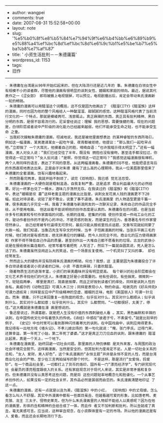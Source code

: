 - --
- author: wangpei
- comments: true
- date: 2007-08-31 15:52:58+00:00
- layout: note
- slug: '%e5%b0%8f%e8%b5%84%e7%94%9f%e6%b4%bb%e6%89%b9%e5%88%a4%ef%bc%8d%ef%bc%8d%e6%9c%b1%e5%be%b7%e5%ba%b8%e7%af%87'
- title: ' 小资生活批判－－朱德庸篇'
- wordpress_id: 1153
- tags:
- 旧作
- --
    - 朱德庸在台湾是从90年开始红起来的，但在大陆流行还是近几年的 事。朱德庸在白领女性中有规模不小的读者群，尽管他的漫画有很明显的讽刺女性、婚姻和家庭的倾向。最近，据说其代表作之一《涩女郎》 即将被搬上电视银屏，可以预见，电视剧播出后，肯定会带动朱氏漫画新一轮的畅销。
    - 朱德庸的漫画可以用醋溜这个词概括，这不仅是因为他画出了 《醋溜CITY》《醋溜族》这样的漫画，同时也因为他的整个风格给人一种酸溜溜、甜腻腻的感觉。这种醋溜风格代表了当前流行文化的一 个特点，那就是模棱两可、浅尝辄止。真正麻辣的东西，真正具有批判精神、黑白分明的东西，是很不容易流行的。尼采曾经说过：理解 我的思想，需要强健的胃。现在的问题是，白领阶层或者说中产阶级的消化能力已经越来越弱，他们不能承受生命之轻，也不能承受生命 之重。
    - 当我初次接触朱德庸的漫画，坦诚地说，我还是被他里面想表达 的某种睿智的东西所吸引。例如这一幅漫画，某男邀请某女一起吃午餐、夜宵都被拒绝，他提议：“那么我们一起吃早点吧。”立即挨了 一个大耳光，他摸着自己的脸，喃喃自语：“也许我暗示得太明显了。”还有一幅漫画，男人对女人说：“我们已经交往了半年，既没有 拥抱也没有接吻，甚至连手都没拉过，你觉得这一切正常吗？”女人反问道：“是啊，你觉得这一切正常吗？”我感觉这幅漫画很有禅机， 两个人用同样的语言，表达了不同的意思。从这两幅漫画看，朱德庸的IQ不低，他能把语言背后的东西直观地表达出来。正是由于对朱德 庸有了这么高的心理期待，我从一位美眉那里借来了朱德庸的全套漫画，饶有兴趣地看起来。
    - 然而刚看完两本，我就开始不耐烦了，读完《双响炮》，我已感 觉无法忍受。
    - 朱德庸漫画的一大硬伤就是粗制滥造，自我复制严重。这是追求 商业利益最大化的必然结果。好比一杯茅台兑了一桶水，酒味几乎荡然无存。在我读过的《醋溜族》和《醋溜CITY》中，表达“婚姻是坟 墓”这样老套主题的漫画比比皆是，讽刺女友花男人钱的漫画更不下20 幅，如此对待读者，说轻了是不敬业，说重了事不道德。朱氏漫画里 的人物造型更是千篇一律，很多画面几乎完全一样。我看了朱德庸与新浪网友的一次聊天记录，朱称自己的作品完全手绘，从不使用电脑， 但这丝毫不能说明他的创作态度是认真的。朱德庸存在的问题，也是当前许多专栏画家和专栏作家面临的问题。长期的连载，密集的约稿 使创作变成一件纯工业化的工作，驱动作者创作的不是内心的冲动，不是灵感的勃发，而是谋生的压力。香港著名专栏作家曾坦然承认， 自己经常被专栏逼得无可奈何，最后只能从报纸里找点话题，文章写完就如同蒙了大赦一般。我们知道，当鲁迅先生写杂文的时候，当丰 子恺画漫画的时候，当张乐平画三毛的时候，他们绝对是有感而发，绝无拼凑应付的嫌疑。而今人则完全不同，商业化的压力使得画家和 作家不得不降低自己作品的质量，甚至创作出一大堆自己都不愿看到的垃圾。古龙的武侠小说是在报纸做长篇连载的，经常写着写着把死 人写活了，然后下一篇就自圆其说，死人是怎么活了的。朱德庸虽然没闹这么大的笑话，但一个场景反复使用、一个机灵抖了又抖的事， 却也经常发生。
    - 然而这么大的硬伤并没有防碍朱氏漫画的畅销，何也？我想，这 主要是因为朱德庸投合了许多白领读者或者说小资读者的口味，小资 不喜欢麻辣，只喜欢醋溜。
    - 随着物质生活的逐渐丰富，小资们的审美趣味并没有明显提高。 每个新兴的社会阶层都会在文化艺术界寻找他们的代言人，朱德庸正好是小资需要的。他有些调侃，有些搞笑，微微刺一下，轻轻捣两拳， 哪里是真打，简直是按摩，而且正好按到读者们的痒处。同样是讽刺人性的自私，奥威尔的《动物庄园》可谓入木三分；同样是表现小人 物的命运，哈谢克的《好兵帅克》可谓力透纸背；同样是反应中产阶级精神的空虚、婚姻的乏味，电影《美国丽人》可谓一针见血。而朱 德庸，只不过来回重复一些陈腐的观念，似乎反对什么，其实对什么都顺从；似乎讽刺什么，其实对什么都如意；似乎批判什么，其实什 么都赞同。“一切都很好，太美了，停住。”这大概就是朱德庸在漫 画里想说的。
    - 鲁迅曾说过，所谓喜剧，就是把人生没有价值的东西刺破给人看 。其实，黑色幽默和辛辣的讽刺，在中国传统文化中有着悠久的传统。《诗经》中感叹“彼君子兮，不素餐兮。”就是比较早的例子， 《史记》中也时常可以看到那种闪烁着寒光的讽刺。在中国戏曲中，讽刺应用得更多。我记得有一出地方戏《墙头记》，不孝儿媳出场的 第一句化就说：“俺，张门李氏，过得门来，还算幸运，第一年死了小姑，第二年死了婆婆。”这才是真正刀刀见血的讽刺，跟朱德庸的 醋溜比起来，真是一个天上，一个地下。
    - 朱德庸在漫画里，始终回避一切社会问题。那里面的人物仿佛都 是天外来客，与周围的政治社会环境完全脱节。这样画漫画，当然是安全的，但其批判力度肯定不足。人是一切社会关系的总和，“女人 爱财，男人好色”，这个朱氏漫画的“永恒主题”并非是永恒不变的人性，而是台湾商业化社会的产物，至少在三言两拍描写的那个时代， 不是这样，那是流行“女爱俏，妈爱钞”。在一个商品社会里，一切都打上了货币的烙印，国外有一门“漂亮经济学”，专门研究现代社 会雇员的漂亮程度跟收入的关系。还有家庭观念对于现代人来说，其实是非常矛盾和复杂的。但朱德庸并没有认真思考这些问题，而是将 这些问题轻率地概念化和脸谱化。一个从事艺术创作的人，如果没有一定的社会关怀，其作品必然是孱弱而自恋的。朱氏漫画清楚地印证 了这一点。
    - 朱德庸的漫画，还有一点就是以丑为美，《醋溜族》中的小红， 《双响炮》中的丈母娘，怎么看怎么叫人不舒服，其实中外漫画中都有一些面目虽丑、但越看越可爱的形象，比如唐老鸭、麦克狼、龙王 三太子、怪物史莱克，但为什么朱氏漫画里的人物却不能给人以美感呢？因为在他的漫画里，形体的丑和精神的丑结合成了一体，而且作 者又不加判断和批判，所以丑就成了真丑，毫无美感可言。应当说，这种审丑观念，在小资群体里有一定的市场。所以他的漫画还是有人 爱看，而且还会长期地流行下去。 
